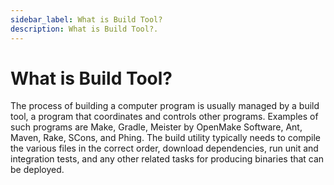 ```yaml
---
sidebar_label: What is Build Tool?
description: What is Build Tool?.
---
```


# What is Build Tool?

The process of building a computer program is usually managed by a build tool, a program that coordinates and controls other programs. Examples of such programs are Make, Gradle, Meister by OpenMake Software, Ant, Maven, Rake, SCons, and Phing. The build utility typically needs to compile the various files in the correct order, download dependencies, run unit and integration tests, and any other related tasks for producing binaries that can be deployed.